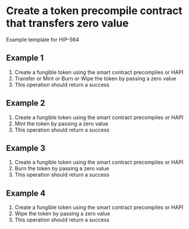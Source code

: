 # Create a token precompile contract that transfers zero value

Example template for HIP-564

## Example 1
1. Create a fungible token using the smart contract precompiles or HAPI
2. Transfer or Mint or Burn or Wipe the token by passing a zero value
3. This operation should return a success

## Example 2
1. Create a fungible token using the smart contract precompiles or HAPI
2. Mint the token by passing a zero value
3. This operation should return a success

## Example 3
1. Create a fungible token using the smart contract precompiles or HAPI
2. Burn the token by passing a zero value
3. This operation should return a success

## Example 4
1. Create a fungible token using the smart contract precompiles or HAPI
2. Wipe the token by passing a zero value
3. This operation should return a success

